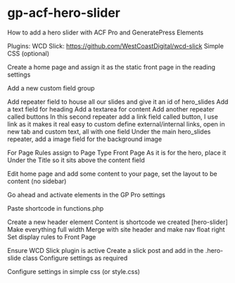 # gp-acf-hero-slider
How to add a hero slider with ACF Pro and GeneratePress Elements

Plugins: 
WCD Slick: https://github.com/WestCoastDigital/wcd-slick
Simple CSS (optional)



Create a home page and assign it as the static front page in the reading settings

Add a new custom field group

Add repeater field to house all our slides and give it an id of hero_slides
Add a text field for heading
Add a textarea for content
Add another repeater called buttons
In this second repeater add a link field called button, I use link as it makes it real easy to custom define external/internal links, open in new tab and custom text, all with one field
Under the main hero_slides repeater, add a image field for the background image

For Page Rules assign to Page Type Front Page
As it is for the hero, place it Under the Title so it sits above the content field

Edit home page and add some content to your page, set the layout to be content (no sidebar)

Go ahead and activate elements in the GP Pro settings

Paste shortcode in functions.php

Create a new header element
Content is shortcode we created [hero-slider]
Make everything full width
Merge with site header and make nav float right
Set display rules to Front Page


Ensure WCD Slick plugin is active
Create a slick post and add in the .hero-slide class
Configure settings as required


Configure settings in simple css (or style.css)
